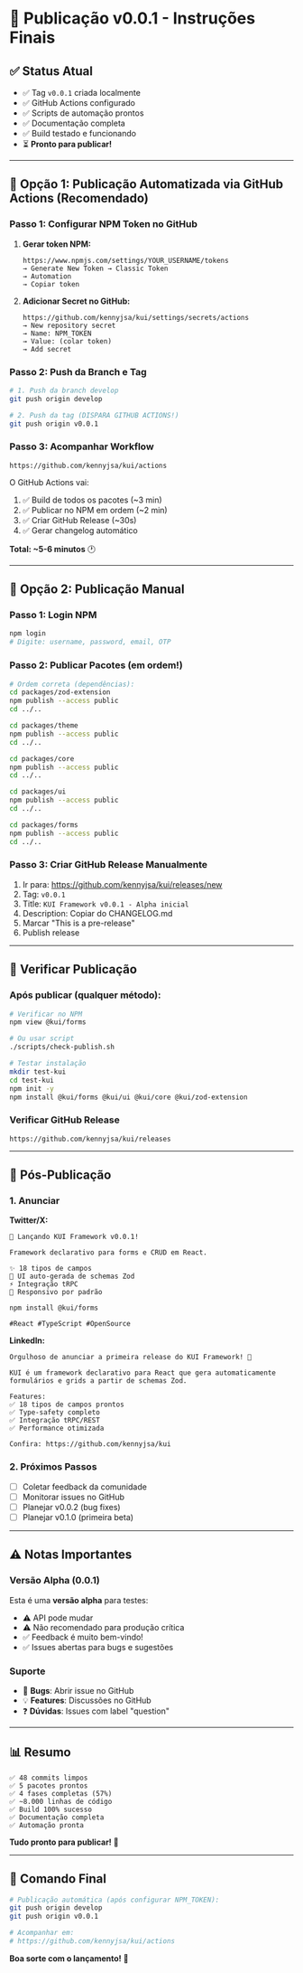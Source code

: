 # 🚀 Publicação v0.0.1 - Instruções Finais

## ✅ Status Atual

- ✅ Tag `v0.0.1` criada localmente
- ✅ GitHub Actions configurado
- ✅ Scripts de automação prontos
- ✅ Documentação completa
- ✅ Build testado e funcionando
- ⏳ **Pronto para publicar!**

---

## 🎯 Opção 1: Publicação Automatizada via GitHub Actions (Recomendado)

### Passo 1: Configurar NPM Token no GitHub

1. **Gerar token NPM:**
   ```
   https://www.npmjs.com/settings/YOUR_USERNAME/tokens
   → Generate New Token → Classic Token
   → Automation
   → Copiar token
   ```

2. **Adicionar Secret no GitHub:**
   ```
   https://github.com/kennyjsa/kui/settings/secrets/actions
   → New repository secret
   → Name: NPM_TOKEN
   → Value: (colar token)
   → Add secret
   ```

### Passo 2: Push da Branch e Tag

```bash
# 1. Push da branch develop
git push origin develop

# 2. Push da tag (DISPARA GITHUB ACTIONS!)
git push origin v0.0.1
```

### Passo 3: Acompanhar Workflow

```
https://github.com/kennyjsa/kui/actions
```

O GitHub Actions vai:
1. ✅ Build de todos os pacotes (~3 min)
2. ✅ Publicar no NPM em ordem (~2 min)
3. ✅ Criar GitHub Release (~30s)
4. ✅ Gerar changelog automático

**Total: ~5-6 minutos** 🕐

---

## 🎯 Opção 2: Publicação Manual

### Passo 1: Login NPM

```bash
npm login
# Digite: username, password, email, OTP
```

### Passo 2: Publicar Pacotes (em ordem!)

```bash
# Ordem correta (dependências):
cd packages/zod-extension
npm publish --access public
cd ../..

cd packages/theme
npm publish --access public
cd ../..

cd packages/core
npm publish --access public
cd ../..

cd packages/ui
npm publish --access public
cd ../..

cd packages/forms
npm publish --access public
cd ../..
```

### Passo 3: Criar GitHub Release Manualmente

1. Ir para: https://github.com/kennyjsa/kui/releases/new
2. Tag: `v0.0.1`
3. Title: `KUI Framework v0.0.1 - Alpha inicial`
4. Description: Copiar do CHANGELOG.md
5. Marcar "This is a pre-release"
6. Publish release

---

## 🧪 Verificar Publicação

### Após publicar (qualquer método):

```bash
# Verificar no NPM
npm view @kui/forms

# Ou usar script
./scripts/check-publish.sh

# Testar instalação
mkdir test-kui
cd test-kui
npm init -y
npm install @kui/forms @kui/ui @kui/core @kui/zod-extension
```

### Verificar GitHub Release

```
https://github.com/kennyjsa/kui/releases
```

---

## 📢 Pós-Publicação

### 1. Anunciar

**Twitter/X:**
```
🚀 Lançando KUI Framework v0.0.1!

Framework declarativo para forms e CRUD em React.

✨ 18 tipos de campos
🎯 UI auto-gerada de schemas Zod
⚡ Integração tRPC
📱 Responsivo por padrão

npm install @kui/forms

#React #TypeScript #OpenSource
```

**LinkedIn:**
```
Orgulhoso de anunciar a primeira release do KUI Framework! 🎉

KUI é um framework declarativo para React que gera automaticamente
formulários e grids a partir de schemas Zod.

Features:
✅ 18 tipos de campos prontos
✅ Type-safety completo
✅ Integração tRPC/REST
✅ Performance otimizada

Confira: https://github.com/kennyjsa/kui
```

### 2. Próximos Passos

- [ ] Coletar feedback da comunidade
- [ ] Monitorar issues no GitHub
- [ ] Planejar v0.0.2 (bug fixes)
- [ ] Planejar v0.1.0 (primeira beta)

---

## ⚠️ Notas Importantes

### Versão Alpha (0.0.1)

Esta é uma **versão alpha** para testes:
- ⚠️ API pode mudar
- ⚠️ Não recomendado para produção crítica
- ✅ Feedback é muito bem-vindo!
- ✅ Issues abertas para bugs e sugestões

### Suporte

- 🐛 **Bugs**: Abrir issue no GitHub
- 💡 **Features**: Discussões no GitHub
- ❓ **Dúvidas**: Issues com label "question"

---

## 📊 Resumo

```
✅ 48 commits limpos
✅ 5 pacotes prontos
✅ 4 fases completas (57%)
✅ ~8.000 linhas de código
✅ Build 100% sucesso
✅ Documentação completa
✅ Automação pronta
```

**Tudo pronto para publicar! 🚀**

---

## 🎯 Comando Final

```bash
# Publicação automática (após configurar NPM_TOKEN):
git push origin develop
git push origin v0.0.1

# Acompanhar em:
# https://github.com/kennyjsa/kui/actions
```

**Boa sorte com o lançamento! 🎉**

